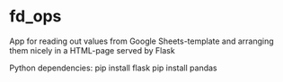 # fd_ops
App for reading out values from Google Sheets-template and arranging them nicely in a HTML-page served by Flask


Python dependencies: 
pip install flask
pip install pandas
